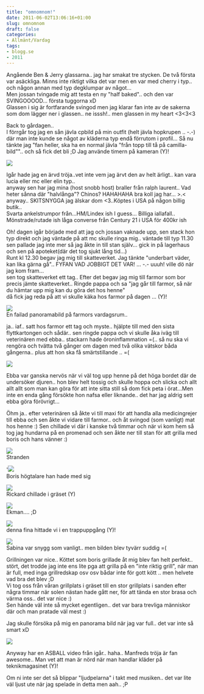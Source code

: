 ```yaml
---
title: "omnomnom!"
date: 2011-06-02T13:06:16+01:00
slug: omnomnom
draft: false
categories:
- Allmänt/Vardag
tags:
- blogg.se
- 2011
---
```

Angående Ben & Jerry glassarna.. jag har smakat tre stycken. De två första var asäckliga. Minns inte riktigt vilka det var men en var med cherry i typ.. och någon annan med typ degklumpar av något...  
Men jossan tvingade mig att testa en ny "half baked".. och den var SVINGOOOOD... första tuggorna xD  
Glassen i sig är fortfarande svingod men jag klarar fan inte av de sakerna som dom lägger ner i glassen.. ne isssh!.. men glassen in my heart <3<3<3  
  
Back to gårdagen..  
I förrgår tog jag en sån jävla cpbild på min outfit (helt jävla hopkrupen .. -.-) där man inte kunde se något av kläderna typ endå förrutom i profil... Så nu tänkte jag "fan heller, ska ha en normal jävla "från topp till tå på camilla-bild"".. och så fick det bli ;D Jag använde timern på kameran (Y)!  
  
![](/assets/images/blogg.se/dsc03131_150743370.jpg)  
  
Igår hade jag en ärvd tröja..vet inte vem jag ärvt den av helt ärligt.. kan vara lucia eller mc eller elin typ..  
anyway sen har jag mina (host snobb host) braller från ralph laurent.. Vad heter sånna där "halvlånga"? Chinos? HAHAHAHA bra koll jag har... >.< anyway.. SKITSNYGGA jag älskar dom <3..Köptes i USA på någon billig butik..  
Svarta ankelstrumpor från...HM/Lindex ish I guess... Billiga iallafall..  
Mönstrade/rutade ish låga converse från Century 21 i USA för 400kr ish  
  
  
Oh! dagen igår började med att jag och jossan vaknade upp, sen stack hon typ direkt och jag väntade på att mc skulle ringa mig.. väntade till typ 11.30 sen pallade jag inte mer så jag åkte in till stan själv... gick in på lagerhaus och sen på apoteket(där det tog sjukt lång tid...)  
Runt kl 12.30 begav jag mig till skatteverket. Jag tänkte "underbart väder, kan lika gärna gå".. FYFAN VAD JOBBIGT DET VAR! ... -.- uuuh! ville dö när jag kom fram...  
sen tog skatteverket ett tag.. Efter det begav jag mig till farmor som bor precis jämte skatteverket.. Ringde pappa och sa "jag går till farmor, så när du hämtar upp mig kan du göra det hos henne"  
då fick jag reda på att vi skulle käka hos farmor på dagen ... (Y)!  
  
![](/assets/images/blogg.se/pano_000006_150748239.jpg)  
En failad panoramabild på farmors vardagsrum..  
  
ja.. iaf.. satt hos farmor ett tag och myste.. hjälpte till med den sista flyttkartongen och sådär.. sen ringde pappa och vi skulle åka iväg till veterinären med ebba.. stackarn hade öroninflammation =(.. så nu ska vi rengöra och tvätta två gånger om dagen med två olika vätskor båda gångerna.. plus att hon ska få smärtstillande .. =(  
  
![](/assets/images/blogg.se/wp_000647_150748435.jpg)  
  
Ebba var ganska nervös när vi väl tog upp henne på det höga bordet där de undersöker djuren.. hon blev helt tossig och skulle hoppa och slicka och allt allt allt som man kan göra för att inte sitta still så dom fick peta i örat...Men inte en enda gång försökte hon nafsa eller liknande.. det har jag aldrig sett ebba göra förövrigt...  
  
Öhm ja.. efter veterinären så åkte vi till maxi för att handla alla medicingrejer till ebba och sen åkte vi vidare till farmor.. och åt svingod (som vanligt) mat hos henne :) Sen chillade vi där i kanske två timmar och när vi kom hem så tog jag hundarna på en promenad och sen åkte ner till stan för att grilla med boris och hans vänner :)  
  
![](/assets/images/blogg.se/wp_000649_150748973.jpg)  
Stranden  
  
  
'![](https://cdn1.cdnme.se/cdn/9-1/701517/images/2011/wp_000650_150749362.jpg)  
Boris högtalare han hade med sig  
  
  
![](/assets/images/blogg.se/wp_000651_150749487.jpg)  
Rickard chillade i gräset (Y)  
  
  
![](/assets/images/blogg.se/wp_000654_150749606.jpg)  
Ekman.... ;D  
  
  
![](https://cdn2.cdnme.se/cdn/9-1/701517/images/2011/wp_000655_150750858.jpg)  
denna fina hittade vi i en trappuppgång (Y)!  
  
![](/assets/images/blogg.se/wp_000656_150751022.jpg)  
Sabina var snygg som vanligt.. men bilden blev tyvärr suddig =(  
  
  
  
Grillningen var nice.. Köttet som boris grillade åt mig blev fan helt perfekt.. stört, det trodde jag inte ens lite pga att grilla på en "inte riktig grill", när man är full, med inga grillredskap osv osv bådar inte för gott kött .. men helvete vad bra det blev ;D  
Vi tog oss från våran grillplats i gräset till en stor grillplats i sanden efter några timmar när solen nästan hade gått ner, för att tända en stor brasa och värma oss.. det var nice :)  
Sen hände väl inte så mycket egentligen.. det var bara trevliga människor där och man pratade väl mest :)  
  
Jag skulle försöka på mig en panorama bild när jag var full.. det var inte så smart xD  
  
![](/assets/images/blogg.se/pano_000007_150751140.jpg)  
  
  
Anyway har en ASBALL video från igår.. haha.. Manfreds tröja är fan awesome.. Man vet att man är nörd när man handlar kläder på teknikmagasinet (Y)!  
  
  
     
  
  
Om ni inte ser det så blippar "ljudpelarna" i takt med musiken.. det var lite väl ljust ute när jag spelade in detta men aah.. ;P